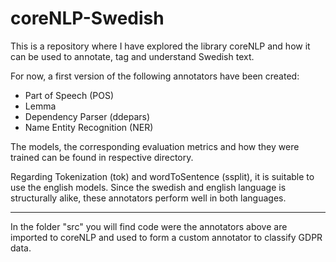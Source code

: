 # coreNLP-Swedish

This is a repository where I have explored the library coreNLP and how it can be used to annotate, tag and understand Swedish text.

For now, a first version of the following annotators have been created:
- Part of Speech (POS)
- Lemma
- Dependency Parser (ddepars)
- Name Entity Recognition (NER)

The models, the corresponding evaluation metrics and how they were trained can be found in respective directory.

Regarding Tokenization (tok) and wordToSentence (ssplit), it is suitable to use the english models. Since the swedish and english language is structurally alike, these annotators perform well in both languages.

----------------------------------------------

In the folder "src" you will find code were the annotators above are imported to coreNLP and used to form a custom annotator to classify GDPR data.
